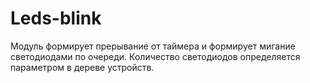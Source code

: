 # Leds-blink
Модуль формирует прерывание от таймера и формирует мигание светодиодами по очереди. Количество светодиодов определяется параметром в дереве устройств.
